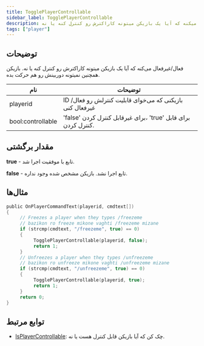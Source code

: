 ```yaml
---
title: TogglePlayerControllable
sidebar_label: TogglePlayerControllable
description: فعال/غیرفعال میکنه که آیا یک بازیکن میتونه کاراکترش رو کنترل کنه یا نه.
tags: ["player"]
---
```


## توضیحات

فعال/غیرفعال می‌کنه که آیا یک بازیکن میتونه کاراکترش رو کنترل کنه یا نه. بازیکن همچنین نمیتونه دوربینش رو هم حرکت بده.

| نام               | توضیحات                                                            |
| ----------------- | ---------------------------------------------------------------------- |
| playerid          | ID بازیکنی که می‌خوای قابلیت کنترلش رو فعال/غیرفعال کنی                  |
| bool:controllable | 'false' برای غیرقابل کنترل کردن، 'true' برای قابل کنترل کردن. |

## مقدار برگشتی

**true** - تابع با موفقیت اجرا شد.

**false** - تابع اجرا نشد. بازیکن مشخص شده وجود نداره.

## مثال‌ها

```c
public OnPlayerCommandText(playerid, cmdtext[])
{
     // Freezes a player when they types /freezeme
     // bazikon ro freeze mikone vaghti /freezeme mizane
     if (strcmp(cmdtext, "/freezeme", true) == 0)
     {
          TogglePlayerControllable(playerid, false);
          return 1;
     }
     // Unfreezes a player when they types /unfreezeme
     // bazikon ro unfreeze mikone vaghti /unfreezeme mizane
     if (strcmp(cmdtext, "/unfreezeme", true) == 0)
     {
          TogglePlayerControllable(playerid, true);
          return 1;
     }
     return 0;
}
```

## توابع مرتبط

- [IsPlayerControllable](IsPlayerControllable): چک کن که آیا بازیکن قابل کنترل هست یا نه.
